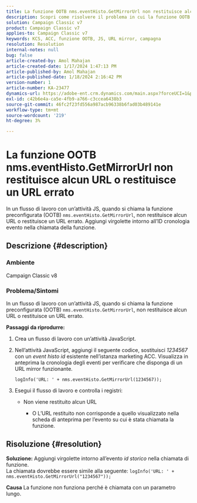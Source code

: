 ```yaml
---
title: La funzione OOTB nms.eventHisto.GetMirrorUrl non restituisce alcun URL o restituisce un URL errato
description: Scopri come risolvere il problema in cui la funzione OOTB nms.eventHisto.GetMirrorUrl non restituisce alcun URL in Adobe Campaign Classic.
solution: Campaign Classic v7
product: Campaign Classic v7
applies-to: Campaign Classic v7
keywords: KCS, ACC, funzione OOTB, JS, URL mirror, campagna
resolution: Resolution
internal-notes: null
bug: false
article-created-by: Amol Mahajan
article-created-date: 1/17/2024 1:47:13 PM
article-published-by: Amol Mahajan
article-published-date: 1/18/2024 2:16:42 PM
version-number: 1
article-number: KA-23477
dynamics-url: https://adobe-ent.crm.dynamics.com/main.aspx?forceUCI=1&pagetype=entityrecord&etn=knowledgearticle&id=abb008e9-3eb5-ee11-a569-6045bd006295
exl-id: c42b6e4a-ca5e-4fb9-a766-c3ccea6438b3
source-git-commit: 46fc2f23fd556a987acb96338b6fad03b489141e
workflow-type: tm+mt
source-wordcount: '219'
ht-degree: 3%

---
```


# La funzione OOTB nms.eventHisto.GetMirrorUrl non restituisce alcun URL o restituisce un URL errato


In un flusso di lavoro con un’attività JS, quando si chiama la funzione preconfigurata (OOTB) `nms.eventHisto.GetMirrorUrl`, non restituisce alcun URL o restituisce un URL errato. Aggiungi virgolette intorno all’ID cronologia evento nella chiamata della funzione.

## Descrizione {#description}


### <b>Ambiente</b>

Campaign Classic v8



### <b>Problema/Sintomi</b>

In un flusso di lavoro con un’attività JS, quando si chiama la funzione preconfigurata (OOTB) `nms.eventHisto.GetMirrorUrl`, non restituisce alcun URL o restituisce un URL errato.

<b>Passaggi da riprodurre:</b>

1. Crea un flusso di lavoro con un’attività JavaScript.


2. Nell’attività JavaScript, aggiungi il seguente codice, sostituisci *1234567* con un *event histo id* esistente nell’istanza marketing ACC. Visualizza in anteprima la cronologia degli eventi per verificare che disponga di un URL mirror funzionante.



   `logInfo('URL: ' + nms.eventHisto.GetMirrorUrl(1234567));`


3. Esegui il flusso di lavoro e controlla i registri:

   - Non viene restituito alcun URL




      - O L’URL restituito non corrisponde a quello visualizzato nella scheda di anteprima per l’evento su cui è stata chiamata la funzione.



## Risoluzione {#resolution}

<b>Soluzione:</b>
Aggiungi virgolette intorno all’evento *id storico* nella chiamata di funzione.
<br>La chiamata dovrebbe essere simile alla seguente:
`logInfo('URL: ' + nms.eventHisto.GetMirrorUrl("1234567"));`

<b>Causa</b>
La funzione non funziona perché è chiamata con un parametro lungo.

